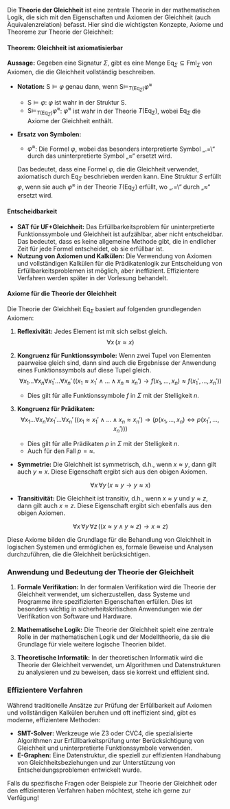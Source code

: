 Die **Theorie der Gleichheit** ist eine zentrale Theorie in der mathematischen Logik, die sich mit den Eigenschaften und Axiomen der Gleichheit (auch Äquivalenzrelation) befasst. Hier sind die wichtigsten Konzepte, Axiome und Theoreme zur Theorie der Gleichheit:

#### Theorem: Gleichheit ist axiomatisierbar

**Aussage:** Gegeben eine Signatur $\Sigma$, gibt es eine Menge $\text{Eq}_{\Sigma} \subseteq \text{Fml}_{\Sigma}$ von Axiomen, die die Gleichheit vollständig beschreiben.

- **Notation:** $\text{S} \models \varphi$ genau dann, wenn $\text{S} \models_{T(\text{Eq}_{\Sigma})} \varphi^{\approx}$
  - $\text{S} \models \varphi$: $\varphi$ ist wahr in der Struktur $\text{S}$.
  - $\text{S} \models_{T(\text{Eq}_{\Sigma})} \varphi^{\approx}$: $\varphi^{\approx}$ ist wahr in der Theorie $T(\text{Eq}_{\Sigma})$, wobei $\text{Eq}_{\Sigma}$ die Axiome der Gleichheit enthält.

- **Ersatz von Symbolen:**
  - $\varphi^{\approx}$: Die Formel $\varphi$, wobei das besonders interpretierte Symbol „.=\“ durch das uninterpretierte Symbol „$\approx$“ ersetzt wird.
  
  Das bedeutet, dass eine Formel $\varphi$, die die Gleichheit verwendet, axiomatisch durch $\text{Eq}_{\Sigma}$ beschrieben werden kann. Eine Struktur $S$ erfüllt $\varphi$, wenn sie auch $\varphi^{\approx}$ in der Theorie $T(\text{Eq}_{\Sigma})$ erfüllt, wo „.=\“ durch „$\approx$“ ersetzt wird.

#### Entscheidbarkeit

- **SAT für UF+Gleichheit:** Das Erfüllbarkeitsproblem für uninterpretierte Funktionssymbole und Gleichheit ist aufzählbar, aber nicht entscheidbar. Das bedeutet, dass es keine allgemeine Methode gibt, die in endlicher Zeit für jede Formel entscheidet, ob sie erfüllbar ist.
- **Nutzung von Axiomen und Kalkülen:** Die Verwendung von Axiomen und vollständigen Kalkülen für die Prädikatenlogik zur Entscheidung von Erfüllbarkeitsproblemen ist möglich, aber ineffizient. Effizientere Verfahren werden später in der Vorlesung behandelt.

#### Axiome für die Theorie der Gleichheit

Die Theorie der Gleichheit $\text{Eq}_{\Sigma}$ basiert auf folgenden grundlegenden Axiomen:

1. **Reflexivität:** Jedes Element ist mit sich selbst gleich.
   $$ \forall x \, (x \approx x) $$

2. **Kongruenz für Funktionssymbole:** Wenn zwei Tupel von Elementen paarweise gleich sind, dann sind auch die Ergebnisse der Anwendung eines Funktionssymbols auf diese Tupel gleich.
   $$ \forall x_1 \ldots \forall x_n \forall x_1' \ldots \forall x_n' \, \left( (x_1 \approx x_1' \land \ldots \land x_n \approx x_n') \rightarrow f(x_1, \ldots, x_n) \approx f(x_1', \ldots, x_n') \right) $$
   - Dies gilt für alle Funktionssymbole $f$ in $\Sigma$ mit der Stelligkeit $n$.

3. **Kongruenz für Prädikaten:**
   $$ \forall x_1 \ldots \forall x_n \forall x_1' \ldots \forall x_n' \, \left( (x_1 \approx x_1' \land \ldots \land x_n \approx x_n') \rightarrow (p(x_1, \ldots, x_n) \leftrightarrow p(x_1', \ldots, x_n')) \right) $$
   - Dies gilt für alle Prädikaten $p$ in $\Sigma$ mit der Stelligkeit $n$.
   - Auch für den Fall $p = \approx$.

- **Symmetrie:** Die Gleichheit ist symmetrisch, d.h., wenn $x \approx y$, dann gilt auch $y \approx x$. Diese Eigenschaft ergibt sich aus den obigen Axiomen.
  
  $$ \forall x \, \forall y \, (x \approx y \rightarrow y \approx x) $$

- **Transitivität:** Die Gleichheit ist transitiv, d.h., wenn $x \approx y$ und $y \approx z$, dann gilt auch $x \approx z$. Diese Eigenschaft ergibt sich ebenfalls aus den obigen Axiomen.

  $$ \forall x \, \forall y \, \forall z \, ((x \approx y \land y \approx z) \rightarrow x \approx z) $$

Diese Axiome bilden die Grundlage für die Behandlung von Gleichheit in logischen Systemen und ermöglichen es, formale Beweise und Analysen durchzuführen, die die Gleichheit berücksichtigen.

### Anwendung und Bedeutung der Theorie der Gleichheit

1. **Formale Verifikation:** In der formalen Verifikation wird die Theorie der Gleichheit verwendet, um sicherzustellen, dass Systeme und Programme ihre spezifizierten Eigenschaften erfüllen. Dies ist besonders wichtig in sicherheitskritischen Anwendungen wie der Verifikation von Software und Hardware.

2. **Mathematische Logik:** Die Theorie der Gleichheit spielt eine zentrale Rolle in der mathematischen Logik und der Modelltheorie, da sie die Grundlage für viele weitere logische Theorien bildet.

3. **Theoretische Informatik:** In der theoretischen Informatik wird die Theorie der Gleichheit verwendet, um Algorithmen und Datenstrukturen zu analysieren und zu beweisen, dass sie korrekt und effizient sind.

### Effizientere Verfahren

Während traditionelle Ansätze zur Prüfung der Erfüllbarkeit auf Axiomen und vollständigen Kalkülen beruhen und oft ineffizient sind, gibt es moderne, effizientere Methoden:

- **SMT-Solver:** Werkzeuge wie Z3 oder CVC4, die spezialisierte Algorithmen zur Erfüllbarkeitsprüfung unter Berücksichtigung von Gleichheit und uninterpretierte Funktionssymbole verwenden.
- **E-Graphen:** Eine Datenstruktur, die speziell zur effizienten Handhabung von Gleichheitsbeziehungen und zur Unterstützung von Entscheidungsproblemen entwickelt wurde.

Falls du spezifische Fragen oder Beispiele zur Theorie der Gleichheit oder den effizienteren Verfahren haben möchtest, stehe ich gerne zur Verfügung!

